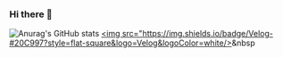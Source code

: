 ### Hi there 👋
![Anurag's GitHub stats](https://github-readme-stats.vercel.app/api?username=K-Jae-Min&show_icons=true&theme=material-palenight)
<a href="https://velog.io/@kjaemin0122"><img src="https://img.shields.io/badge/Velog-#20C997?style=flat-square&logo=Velog&logoColor=white/></a>&nbsp

<!--
**K-Jae-min/K-Jae-Min** is a ✨ _special_ ✨ repository because its `README.md` (this file) appears on your GitHub profile.

Here are some ideas to get you started:

- 🔭 I’m currently working on ...
- 🌱 I’m currently learning ...
- 👯 I’m looking to collaborate on ...
- 🤔 I’m looking for help with ...
- 💬 Ask me about ...
- 📫 How to reach me: ...
- 😄 Pronouns: ...
- ⚡ Fun fact: ...
-->
